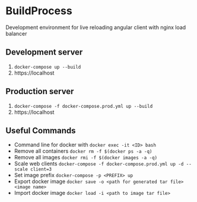 # BuildProcess

Development environment for live reloading angular client with nginx load balancer

## Development server

1. `docker-compose up --build`
2. https://localhost

## Production server

1. `docker-compose -f docker-compose.prod.yml up --build`
2. https://localhost

## Useful Commands

- Command line for docker with <ID> `docker exec -it <ID> bash`  
- Remove all containers `docker rm -f $(docker ps -a -q)`  
- Remove all images `docker rmi -f $(docker images -a -q)`  
- Scale web clients `docker-compose -f docker-compose.prod.yml up -d --scale client=3`  
- Set image prefix `docker-compose -p <PREFIX> up`  
- Export docker image `docker save -o <path for generated tar file> <image name>`  
- Import docker image `docker load -i <path to image tar file>`  
